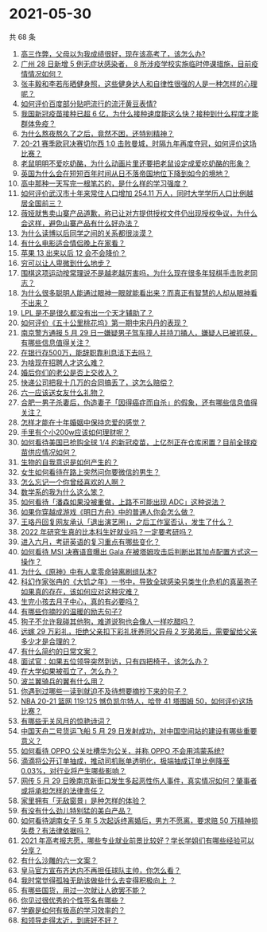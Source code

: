 # 2021-05-30

共 68 条

<!-- BEGIN -->
<!-- 最后更新时间 Sun May 30 2021 07:18:17 GMT+0800 (China Standard Time) -->

1. [高三作弊，父母以为我成绩很好，现在该高考了，该怎么办?](https://www.zhihu.com/question/461546823)
2. [广州 28 日新增 5 例无症状感染者， 8
   所涉疫学校实施临时停课措施，目前疫情情况如何？](https://www.zhihu.com/question/461901108)
3. [张丰毅和李若彤晒健身照，这些健身达人和自律性很强的人是一种怎样的心理呢？](https://www.zhihu.com/question/459415948)
4. [如何评价百度部分贴吧流行的流汗黄豆表情?](https://www.zhihu.com/question/431951953)
5. [我国新冠疫苗接种已超 6
   亿，为什么接种速度能这么快？接种到什么程度才能群体免疫？](https://www.zhihu.com/question/462054245)
6. [为什么熬夜熬久了之后，竟然不困，还特别精神？](https://www.zhihu.com/question/303134019)
7. [20-21 赛季欧冠决赛切尔西 1:0
   击败曼城，时隔九年再度夺冠，如何评价这场比赛？](https://www.zhihu.com/question/462143896)
8. [老鼠明明不爱吃奶酪，为什么动画片里还要把老鼠设定成爱吃奶酪的形象？](https://www.zhihu.com/question/454363021)
9. [英国为什么会在短短百年时间从日不落帝国地位下降到如今的境地？](https://www.zhihu.com/question/458600603)
10. [高中那种一天写完一根笔芯的，是什么样的学习强度？](https://www.zhihu.com/question/388312652)
11. [如何评价武汉市十年来常住人口增加 254.11
    万人，同时大学学历人口比例越居全国前三？](https://www.zhihu.com/question/461642433)
12. [薇娅就售卖山寨产品道歉，称已让对方提供授权文件仍出现授权争议，为什么会这样，避免山寨产品有什么好办法？](https://www.zhihu.com/question/461988510)
13. [为什么读博以后同学之间的关系都很淡漠？](https://www.zhihu.com/question/437021655)
14. [有什么电影适合情侣晚上在家看？](https://www.zhihu.com/question/358887778)
15. [苹果 13 出来以后 12 会不会降价？](https://www.zhihu.com/question/451198251)
16. [穷可以让人卑微到什么地步？](https://www.zhihu.com/question/316979063)
17. [围棋这项运动按常理说不是越老越厉害吗，为什么现在很多年轻棋手击败老同志？](https://www.zhihu.com/question/432357129)
18. [为什么很多聪明人能通过眼神一眼就能看出来？而真正有智慧的人却从眼神看不出来？](https://www.zhihu.com/question/55333539)
19. [LPL 是不是很久都没有出一个天才辅助了？](https://www.zhihu.com/question/460740647)
20. [如何评价《五十公里桃花坞》第一期中宋丹丹的表现？](https://www.zhihu.com/question/460852707)
21. [南京警方通报 5 月 29
    日一嫌疑男子驾车撞人并持刀捅人，嫌疑人已被抓获，有哪些信息值得关注？](https://www.zhihu.com/question/462129219)
22. [在银行存500万，能辞职靠利息活下去吗？](https://www.zhihu.com/question/347518117)
23. [为啥现在招聘人才这么难？](https://www.zhihu.com/question/454330385)
24. [婚后你们的老公是否上交收入？](https://www.zhihu.com/question/446421532)
25. [快递公司把我十几万的合同搞丢了，这怎么赔偿？](https://www.zhihu.com/question/374980406)
26. [六一应该送女友什么礼物？](https://www.zhihu.com/question/60285884)
27. [合肥一男子杀妻后，伪造妻子「因得癌症而自杀」的假象，还有哪些信息值得关注？](https://www.zhihu.com/question/461886353)
28. [怎样才能在十年婚姻中保持恋爱的感觉？](https://www.zhihu.com/question/458200334)
29. [手里有个小200w应该如何理财呢？](https://www.zhihu.com/question/458397585)
30. [如何看待美国已抢购全球 1/4
    的新冠疫苗，上亿剂正在仓库闲置？目前全球疫苗供应情况如何？](https://www.zhihu.com/question/460152630)
31. [生物的自我意识是如何产生的？](https://www.zhihu.com/question/459715465)
32. [女生如何看待在路上突然问你要微信的男生？](https://www.zhihu.com/question/320105658)
33. [怎么忘记一个你曾经喜欢的人啊？](https://www.zhihu.com/question/460591788)
34. [数学系的我为什么这么笨？](https://www.zhihu.com/question/461756255)
35. [如何看待「潘森如果没被重做，上路不可能出现 ADC」这种说法？](https://www.zhihu.com/question/457008736)
36. [如果你穿越成游戏《明日方舟》中的普通人你会怎么做？](https://www.zhihu.com/question/461164416)
37. [王珞丹回复网友承认「退出演艺圈」，之后工作室否认，发生了什么？](https://www.zhihu.com/question/461310414)
38. [2022 年研究生真的比本科生好就业吗？一定要考研吗？](https://www.zhihu.com/question/461310407)
39. [进入六月，考研英语的复习重点有哪些变化？](https://www.zhihu.com/question/397257214)
40. [如何看待 MSI 决赛语音曝出 Gala
    在被塔姆攻击后判断出其加点配置方式这一操作？](https://www.zhihu.com/question/461780557)
41. [为什么《原神》中有人拿零命钟离刷组队本?](https://www.zhihu.com/question/460950761)
42. [科幻作家张冉的《大饥之年》一书中，导致全球感染另类生化危机的真菌孢子如果真的存在，该如何应对这种灾难？](https://www.zhihu.com/question/368901650)
43. [生完小孩去月子中心，真的有必要吗？](https://www.zhihu.com/question/350300161)
44. [有哪些你摘抄的温暖的励志句子?](https://www.zhihu.com/question/435739334)
45. [狗子不允许我碰其他狗，难道说狗也会像人一样吃醋吗？](https://www.zhihu.com/question/461721289)
46. [远嫁 29 万彩礼，拒绝父亲扣下彩礼抚养同父异母 2
    岁弟弟后，需要留给父亲多少才是合理的？](https://www.zhihu.com/question/461285207)
47. [有什么简约的日常文案？](https://www.zhihu.com/question/453999428)
48. [面试官：如果五位领导突然到访，只有四把椅子，该怎么办？](https://www.zhihu.com/question/456412666)
49. [在大学如果被孤立了，怎么办？](https://www.zhihu.com/question/455681882)
50. [波兰翼骑兵的翼有什么用？](https://www.zhihu.com/question/55305997)
51. [你遇到过哪些一读到就迫不及待想要摘抄下来的句子？](https://www.zhihu.com/question/456839676)
52. [NBA 20-21 篮网 119:125 憾负凯尔特人，哈登 41 塔图姆
    50，如何评价这场比赛？](https://www.zhihu.com/question/461978153)
53. [有哪些无关风月的惊艳诗词？](https://www.zhihu.com/question/454234983)
54. [中国天舟二号货运飞船 5 月 29
    日发射成功，对中国空间站的建设有哪些重要意义？](https://www.zhihu.com/question/460289721)
55. [如何看待 OPPO 公关吐槽华为公关，并称 OPPO
    不会用鸿蒙系统?](https://www.zhihu.com/question/461394382)
56. [滴滴将公开订单抽成，推动司机账单透明化，极端抽成订单比例降至
    0.03%，对行业将产生哪些影响？](https://www.zhihu.com/question/461562442)
57. [网传 5 月 29
    日晚南京新街口发生多起恶性伤人事件，真实情况如何？肇事者或将承担怎样的法律责任？](https://www.zhihu.com/question/462117183)
58. [家里拥有「无敌窗景」是种怎样的体验？](https://www.zhihu.com/question/459289624)
59. [有没有什么劲儿特别猛的美白产品？](https://www.zhihu.com/question/441955092)
60. [如何看待湖南女子 5 年 5 次起诉终离婚后，男方不愿离，要求赔 50
    万精神损失费？有法律依据吗？](https://www.zhihu.com/question/461885174)
61. [2021
    年高考报志愿，哪些专业就业前景比较好？学长学姐们有哪些经验可以分享？](https://www.zhihu.com/question/458812643)
62. [有什么沙雕的六一文案？](https://www.zhihu.com/question/461101229)
63. [皇马官方宣布齐达内不再担任球队主帅，你怎么看？](https://www.zhihu.com/question/461715792)
64. [我时常觉得孤独无助该做些什么去变得积极向上 ？](https://www.zhihu.com/question/460648517)
65. [有哪些国货，用过一次就让人欲罢不能？](https://www.zhihu.com/question/393594038)
66. [你见过很优秀的个性签名有哪些？](https://www.zhihu.com/question/265584312)
67. [学霸是如何有极高的学习效率的？](https://www.zhihu.com/question/366475943)
68. [和领导走得太近，到底好不好？](https://www.zhihu.com/question/435265697)

<!-- END -->
